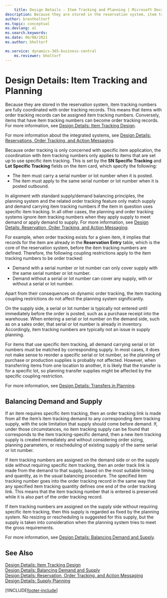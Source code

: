 ```yaml
---
    title: Design Details - Item Tracking and Planning | Microsoft Docs
description: Because they are stored in the reservation system, item tracking numbers are fully coordinated with order tracking records.
author: brentholtorf
ms.topic: conceptual
ms.devlang: al
ms.search.keywords:
ms.date: 06/08/2021
ms.author: bholtorf

ms.service: dynamics-365-business-central
    ms.reviewer: bholtorf
---
```

# Design Details: Item Tracking and Planning
Because they are stored in the reservation system, item tracking numbers are fully coordinated with order tracking records. This means that items with order tracking records can be assigned item tracking numbers. Conversely, items that have item tracking numbers can become order tracking records. For more information, see [Design Details: Item Tracking Design](design-details-item-tracking-design.md).

For more information about the integrated systems, see [Design Details: Reservations, Order Tracking, and Action Messaging](design-details-reservation-order-tracking-and-action-messaging.md).

Because order tracking is only concerned with specific item application, the coordination with item tracking numbers only applies to items that are set up to use specific item tracking. This is set by the **SN Specific Tracking** and **Lot Specific Tracking** fields on the item card, which specify the following:

- The item must carry a serial number or lot number when it is posted.
- The item must apply to the same serial number or lot number when it is posted outbound.

In alignment with standard supply/demand balancing principles, the planning system and the related order tracking feature only match supply and demand carrying item tracking numbers if the item in question uses specific item tracking. In all other cases, the planning and order tracking systems ignore item tracking numbers when they apply supply to meet demand or apply demand to supply. For more information, see [Design Details: Reservation, Order Tracking, and Action Messaging](design-details-reservation-order-tracking-and-action-messaging.md).

For example, when order tracking exists for a given item, it implies that records for the item are already in the **Reservation Entry** table, which is the core of the reservation system, before the item tracking numbers are defined. Therefore, the following coupling restrictions apply to the item tracking numbers to be order tracked:

- Demand with a serial number or lot number can only cover supply with the same serial number or lot number.
- Demand without a serial or lot number can cover any supply, with or without a serial or lot number.

Apart from their consequences on dynamic order tracking, the item tracking coupling restrictions do not affect the planning system significantly.

On the supply side, a serial or lot number is typically not entered until immediately before the order is posted, such as a purchase receipt into the warehouse. When entering a serial or lot number on the demand side, such as on a sales order, that serial or lot number is already in inventory. Accordingly, item tracking numbers are typically not an issue in supply planning.

For items that use specific item tracking, all demand carrying serial or lot numbers must be matched by corresponding supply. In most cases, it does not make sense to reorder a specific serial or lot number, so the planning of purchase or production supplies is probably not affected. However, when transferring items from one location to another, it is likely that the transfer is for a specific lot, so planning transfer supplies might be affected by the specific coupling restriction.

For more information, see [Design Details: Transfers in Planning](design-details-transfers-in-planning.md).

## Balancing Demand and Supply
If an item requires specific item tracking, then an order tracking link is made from all the item’s item tracking demand to any corresponding item tracking supply, with the sole limitation that supply should come before demand. If, under those circumstances, no item tracking supply can be found that corresponds to the item tracking-specific demand, then a new item tracking supply is created immediately and without considering order sizing, planning parameters, or rescheduling of existing supply of the same serial or lot number.

If item tracking numbers are assigned on the demand side or on the supply side without requiring specific item tracking, then an order track link is made from the demand to that supply, based on the most suitable timing and quantity, as in the usual balancing procedure. The specified item tracking number goes into the order tracking record in the same way that any specified item tracking quantity defines one end of the order tracking link. This means that the item tracking number that is entered is preserved while it is also part of the order tracking record.

If item tracking numbers are assigned on the supply side without requiring specific item tracking, then this supply is regarded as fixed by the planning system. No resizing or rescheduling is suggested for this supply, but the supply is taken into consideration when the planning system tries to meet the gross requirements.

For more information, see [Design Details: Balancing Demand and Supply](design-details-balancing-demand-and-supply.md).  

## See Also  
[Design Details: Item Tracking Design](design-details-item-tracking-design.md)  
[Design Details: Balancing Demand and Supply](design-details-balancing-demand-and-supply.md)  
[Design Details: Reservation, Order Tracking, and Action Messaging](design-details-reservation-order-tracking-and-action-messaging.md)   
[Design Details: Supply Planning](design-details-supply-planning.md)  


[!INCLUDE[footer-include](includes/footer-banner.md)]